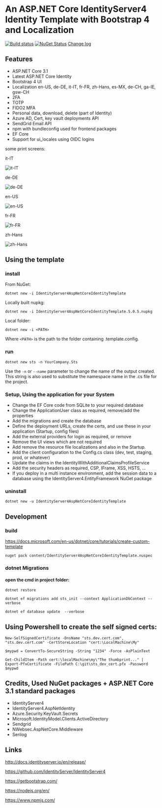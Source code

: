 # An ASP.NET Core IdentityServer4 Identity Template with Bootstrap 4 and Localization

[![Build status](https://ci.appveyor.com/api/projects/status/ibm36ev49bpjf3o9?svg=true)](https://ci.appveyor.com/project/damienbod/identityserver4aspnetcoreidentitytemplate) [![NuGet Status](http://img.shields.io/nuget/v/IdentityServer4AspNetCoreIdentityTemplate.svg?style=flat-square)](https://www.nuget.org/packages/IdentityServer4AspNetCoreIdentityTemplate/) [Change log](https://github.com/damienbod/IdentityServer4AspNetCoreIdentityTemplate/blob/master/Changelog.md)

## Features

- ASP.NET Core 3.1
- Latest ASP.NET Core Identity
- Bootstrap 4 UI
- Localization en-US, de-DE, it-IT, fr-FR, zh-Hans, es-MX, de-CH, ga-IE, gsw-CH
- 2FA
- TOTP
- FIDO2 MFA
- Personal data, download, delete (part of Identity)
- Azure AD, Cert, key vault deployments API
- SendGrid Email API
- npm with bundleconfig used for frontend packages
- EF Core
- Support for ui_locales using OIDC logins

some print screens:

it-IT

![it-IT](https://github.com/damienbod/IdentityServer4AspNetCoreIdentityTemplate/blob/master/images/it-IT_template.png)

de-DE

![de-DE](https://github.com/damienbod/IdentityServer4AspNetCoreIdentityTemplate/blob/master/images/de-DE_template.png)

en-US

![en-US](https://github.com/damienbod/IdentityServer4AspNetCoreIdentityTemplate/blob/master/images/en-US_template.png)

fr-FR

![fr-FR](https://github.com/damienbod/IdentityServer4AspNetCoreIdentityTemplate/blob/master/images/fr-FR_template.png)

zh-Hans

![zh-Hans](https://github.com/damienbod/IdentityServer4AspNetCoreIdentityTemplate/blob/master/images/zh-Hans_template.png)

## Using the template

### install

From NuGet:

```
dotnet new -i IdentityServer4AspNetCoreIdentityTemplate
```

Locally built nupkg:

```
dotnet new -i IdentityServer4AspNetCoreIdentityTemplate.5.0.5.nupkg
```

Local folder:

```
dotnet new -i <PATH>
```

Where `<PATH>` is the path to the folder containing .template.config.

### run

```
dotnet new sts -n YourCompany.Sts
```

Use the `-n` or `--name` parameter to change the name of the output created. This string is also used to substitute the namespace name in the .cs file for the project.

### Setup, Using the application for your System

- Change the EF Core code from SQLite to your required database
- Change the ApplicationUser class as required, remove/add the properties
- Add the migrations and create the database
- Define the deployment URLs, create the certs, and use these in your application (Startup, config files)
- Add the external providers for login as required, or remove
- Remove the UI views which are not required
- Add remove the resource file localizations and also in the Startup.
- Add the client configuration to the Config.cs class (dev, test, staging, prod, or whatever)
- Update the claims in the IdentityWithAdditionalClaimsProfileService
- Add the security headers as required, CSP, IFrame, XSS, HSTS, ...
- If you deploy in a multi instance environment, add the session data to a database using the IdentityServer4.EntityFramework NuGet package

### uninstall

```
dotnet new -u IdentityServer4AspNetCoreIdentityTemplate
```

## Development

### build

https://docs.microsoft.com/en-us/dotnet/core/tutorials/create-custom-template

```
nuget pack content/IdentityServer4AspNetCoreIdentityTemplate.nuspec
```

### dotnet Migrations

#### open the cmd in project folder:

```
dotnet restore

dotnet ef migrations add sts_init --context ApplicationDbContext --verbose

dotnet ef database update  --verbose
```

## Using Powershell to create the self signed certs:

```
New-SelfSignedCertificate -DnsName "sts.dev.cert.com", "sts.dev.cert.com" -CertStoreLocation "cert:\LocalMachine\My"

$mypwd = ConvertTo-SecureString -String "1234" -Force -AsPlainText

Get-ChildItem -Path cert:\localMachine\my\"The thumbprint..." | Export-PfxCertificate -FilePath C:\git\sts_dev_cert.pfx -Password $mypwd
```

## Credits, Used NuGet packages + ASP.NET Core 3.1 standard packages

- IdentityServer4
- IdentityServer4.AspNetIdentity
- Azure.Security.KeyVault.Secrets
- Microsoft.IdentityModel.Clients.ActiveDirectory
- Sendgrid
- NWebsec.AspNetCore.Middleware
- Serilog

## Links

http://docs.identityserver.io/en/release/

https://github.com/IdentityServer/IdentityServer4

https://getbootstrap.com/

https://nodejs.org/en/

https://www.npmjs.com/
